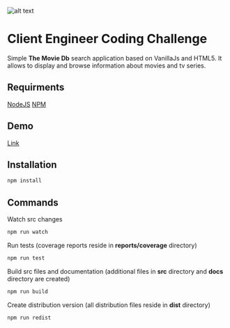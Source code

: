 ![alt text](http://projekty.piotrdata.pl/perform/assets/images/logo.png "The Movie Db Logo")

Client Engineer Coding Challenge
================================

Simple **The Movie Db** search application based on VanillaJs and HTML5. It allows to display and browse information about movies and tv series.

Requirments
-----------

[NodeJS](https://nodejs.org/)
[NPM](https://www.npmjs.com/)

Demo
------------
[Link](http://projekty.piotrdata.pl/perform/)

Installation
------------

```bash
npm install
```

Commands
--------

Watch src changes
```bash
npm run watch
```

Run tests (coverage reports reside in **reports/coverage** directory)
```bash
npm run test
```

Build src files and documentation (additional files in **src** directory and **docs** directory are created)
```bash
npm run build
```

Create distribution version (all distribution files reside in **dist** directory)
```bash
npm run redist
```
